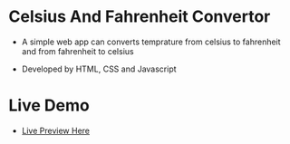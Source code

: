 # Celsius And Fahrenheit Convertor

- A simple web app can converts temprature from celsius to fahrenheit and from fahrenheit to celsius

- Developed by HTML, CSS and Javascript

# Live Demo

- [Live Preview Here](https://celsius-and-fahrenheit-convertor-mo3bassias-projects.vercel.app)